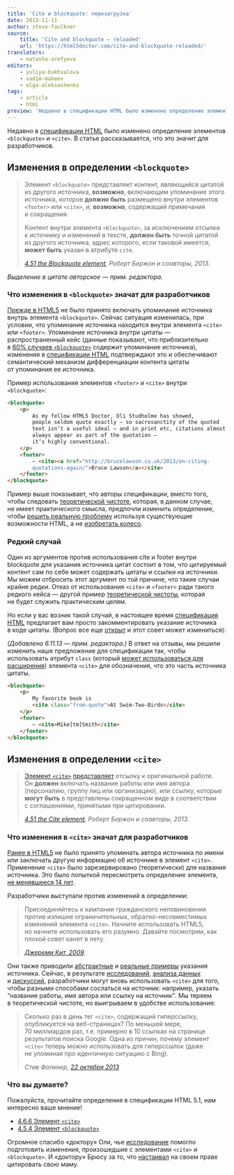 ```yaml
---
title: 'Сite и blockquote: перезагрузка'
date: 2013-11-11
author: steve-faulkner
source:
    title: 'Cite and blockquote — reloaded'
    url: 'https://html5doctor.com/cite-and-blockquote-reloaded/'
translators:
    - natasha-arefyeva
editors:
    - yuliya-bukhvalova
    - vadim-makeev
    - olga-aleksashenko
tags:
    - article
    - html
preview: 'Недавно в спецификации HTML было изменено определение элементов <blockquote> и <cite>. В статье рассказывается, что это значит для разработчиков.'
---
```


Недавно в [спецификации HTML](https://www.w3.org/html/wg/drafts/html/master/) было изменено определение элементов `<blockquote>` и `<cite>`. В статье рассказывается, что это значит для разработчиков.

## Изменения в определении `<blockquote>`

<blockquote>
    <p>Элемент <code>&lt;blockquote&gt;</code> представляет контент, являющийся цитатой из другого источника, <strong>возможно</strong>, включающим упоминание этого источника, которое <strong>должно быть</strong> размещено внутри элементов <code>&lt;footer&gt;</code> или <code>&lt;cite&gt;</code>, и, <strong>возможно</strong>, содержащий примечания и сокращения.</p>
    <p>Контент внутри элемента <code>&lt;blockquote&gt;</code>, за исключением отсылки к источнику и изменений в тексте, <strong>должен быть</strong> точной цитатой из другого источника, адрес которого, если таковой имеется, <strong>может быть</strong> указан в атрибуте <code>cite</code>.</p>
    <footer>
        <cite>
            <a href="https://www.w3.org/html/wg/drafts/html/master/grouping-content.html#the-blockquote-element">4.51 the Blockquote element</a>, Роберт Бержон и соавторы, 2013.
        </cite>
    </footer>
</blockquote>

_Выделение в цитате авторское — прим. редактора._

### Что изменения в `<blockquote>` значат для разработчиков

[Прежде в HTML5](https://www.w3.org/TR/html5/) не было принято включать упоминание источника внутрь элемента `<blockquote>`. Сейчас ситуация изменилась, при условии, что упоминание источника находится внутри элемента `<cite>` или `<footer>`. Упоминание источника внутри цитаты — распространенный кейс (данные показывают, что приблизительно в [60% случаев `<blockquote>`](https://lists.w3.org/Archives/Public/public-html/2013Aug/0100.html) содержит упоминание источника), изменения в [спецификации HTML](https://www.w3.org/html/wg/drafts/html/master/grouping-content.html#the-blockquote-element) подтверждают это и обеспечивают семантический механизм дифференциации контента цитаты от упоминания ее источника.

Пример использования элементов `<footer>` и `<cite>` внутри `<blockquote>`:

```html
<blockquote>
    <p>
        As my fellow HTML5 Doctor, Oli Studholme has showed,
        people seldom quote exactly – so sacrosanctity of the quoted
        text isn’t a useful ideal – and in print etc, citations almost
        always appear as part of the quotation –
        it’s highly conventional.
    </p>
    <footer>
        — <cite><a href="http://brucelawson.co.uk/2013/on-citing-
        quotations-again/">Bruce Lawson</a></cite>
    </footer>
</blockquote>
```

Пример выше показывает, что авторы спецификации, вместо того, чтобы следовать [теоретической чистоте](https://www.w3.org/TR/html-design-principles/#priority-of-constituencies), которая, в данном случае, не имеет практического смысла, предпочли изменить определение, чтобы [решить реальную проблему](https://www.w3.org/TR/html-design-principles/#solve-real-problems) используя существующие возможности HTML, а не [изобретать колесо](https://www.w3.org/TR/html-design-principles/#do-not-reinvent-the-wheel).

### Редкий случай

Один из аргументов против использования cite и footer внутри blockquote для указания источника цитат состоит в том, что цитируемый контент сам по себе может содержать цитаты и ссылки на источники. Мы можем отбросить этот аргумент по той причине, что такие случаи крайне редки. Отказ от использования `<cite>` и `<footer>` ради такого редкого кейса — другой пример [теоретической чистоты](http://ln.hixie.ch/?start=1154950069&count=1), которая не будет служить практическим целям.

Но если у вас возник такой случай, в настоящее время [спецификация HTML](https://www.w3.org/html/wg/drafts/html/master/grouping-content.html#the-blockquote-element) предлагает вам просто закомментировать указание источника в коде цитаты. (Вопрос все еще [открыт](https://www.w3.org/Bugs/Public/show_bug.cgi?id=23175) и этот совет может измениться):

_(Добавлено 6.11.13 — прим. редактора.)_ В ответ на отзывы, мы решили изменить наше предложение для спецификации так, чтобы использовать атрибут `class` (который [может использоваться для расширения](https://www.w3.org/html/wg/drafts/html/master/infrastructure.html#extensibility)) элемента `<cite>` для обозначения, что это часть источника цитаты.

```html
<blockquote>
    <p>
        My favorite book is
        <cite class="from-quote">At Swim-Two-Birds</cite>
    </p>
    <footer>
        — <cite>Mike[tm]Smith</cite>
    </footer>
</blockquote>
```

## Изменения в определении `<cite>`

<blockquote>
    <p><a href="https://www.w3.org/html/wg/drafts/html/master/text-level-semantics.html#the-cite-element">Элемент <code>&lt;cite&gt;</code></a> <a href="https://www.w3.org/html/wg/drafts/html/master/dom.html#represents">представляет</a> отсылку к оригинальной работе. Он <strong>должен</strong> включать название работы или имя автора (персоналию, группу лиц или организацию), или ссылку, которые <strong>могут быть</strong> в представлены сокращенном виде в соответствии с соглашениями, принятыми при цитировании.</p>
    <footer>
        <cite>
            <a href="https://www.w3.org/html/wg/drafts/html/master/text-level-semantics.html#the-cite-element">4.51 the Cite element</a>, Роберт Бержон и соавторы, 2013.
        </cite>
    </footer>
</blockquote>

### Что изменения в `<cite>` значат для разработчиков

[Ранее в HTML5](https://www.w3.org/TR/html5/) не было принято упоминать автора источника по имени или заключать другую информацию об источнике в элемент `<cite>`. Применение `<cite>` было зарезервировано (теоретически) для названия источника. Это было попыткой пересмотреть определение элемента, [не менявшееся 14 лет](https://www.w3.org/TR/REC-html40/).

Разработчики выступали против изменений в определении:

<blockquote>
    <p>Присоединяйтесь к кампании гражданского неповиновения против излишне ограничительных, обратно-несовместимых изменений элемента <code>&lt;cite&gt;</code>. Начните использовать HTML5, но начните использовать его разумно. Давайте посмотрим, как плохой совет канет в лету.</p>
    <footer>
        <cite>
            <a href="http://24ways.org/2009/incite-a-riot/">Джереми Кит, 2009</a>.
        </cite>
    </footer>
</blockquote>

Они также приводили [абстрактные](http://wiki.whatwg.org/wiki/Cite_element) и [реальные примеры](http://oli.jp/example/blockquote-metadata/) указания источника. Сейчас, в результате [исследований](https://dl.dropboxusercontent.com/u/377471/cite1.html), [анализа данных](https://lists.w3.org/Archives/Public/public-html/2013Aug/0100.html) и [дискуссий](https://www.w3.org/Search/Mail/Public/search?keywords=%3Cblockquote%3E+%3Ccite%3E&hdr-1-name=subject&hdr-1-query=&index-grp=Public_FULL&index-type=t&type-index=public-html), разработчики могут вновь использовать `<cite>` для того, чтобы разными способами сослаться на источник: например, указать <q>название работы, имя автора или ссылку на источник</q>. Мы теряем в теоретической чистоте, но выигрываем в удобстве использования:

<blockquote>
    <p>Сколько раз в день тег <code>&lt;cite&gt;</code>, содержащий гиперссылку, опубликуется на веб-страницах? По меньшей мере, 70 миллиардов раз, т.е. примерно в 10 ссылках на странице результатов поиска Google. Одна из причин, почему элемент <code>&lt;cite&gt;</code> теперь можно использовать для гиперссылок (даже не упоминая про идентичную ситуацию с Bing).</p>
    <footer>
        <cite>
            Стив Фолкнер, <a href="https://twitter.com/stevefaulkner/statuses/392645777874370560">22 октября 2013</a>
        </cite>
    </footer>
</blockquote>

### Что вы думаете?

Пожалуйста, прочитайте определения в спецификации HTML 5.1, нам интересно ваше мнение!

- [4.6.6 Элемент `<cite>`](https://www.w3.org/html/wg/drafts/html/master/text-level-semantics.html#the-cite-element)
- [4.5.4 Элемент `<blockquote>`](https://www.w3.org/html/wg/drafts/html/master/grouping-content.html#the-blockquote-element)

Огромное спасибо «доктору» Оли, чье [исследование](http://oli.jp/2011/blockquote/) помогло подготовить изменения, произошедшие с элементами `<cite>` и `<blockquote>`. И «доктору» Брюсу за то, что [настаивал](http://www.brucelawson.co.uk/2013/on-citing-quotations-again/) на своем праве цитировать свою маму.
